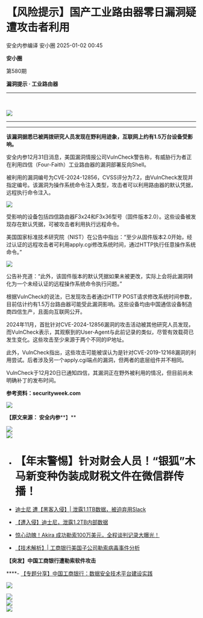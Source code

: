 #  【风险提示】国产工业路由器零日漏洞疑遭攻击者利用   
安全内参编译  安小圈   2025-01-02 00:45  
  
**安小圈**  
  
  
第580期  
  
**漏洞提示 · 工业路由器**  
  
****  
   
  
![](https://mmbiz.qpic.cn/mmbiz_png/BWicoRISLtbODe4lC7A02KoQY4Y5DKzYiaanlDwwUGyAVcFPcO4EACwey0xmPzwCZDuqAIaOFJkMcUqacelK9aeA/640?wx_fmt=png "")  
  
****  
****  
  
**该漏洞据悉已被两拨研究人员发现在野利用迹象，互联网上约有1.5万台设备受影响。**  
  
安全内参12月31日消息，美国漏洞情报公司VulnCheck警告称，有威胁行为者正在利用四信（Four-Faith）工业路由器的漏洞部署反向Shell。  
  
被利用的漏洞编号为CVE-2024-12856，CVSS评分为7.2，由VulnCheck发现并指定编号。该漏洞为操作系统命令注入类型，攻击者可以利用路由器的默认凭据，远程执行命令注入。  
  
![](https://mmbiz.qpic.cn/sz_mmbiz_png/FzZb53e8g7tK1txjTibvJm2kDODtV6MP6LD1P1b9RfXIeYKhjvy4oI7SVqOaqia1pne62BjxKUntficATUGDHRFkg/640?wx_fmt=other&from=appmsg&tp=webp&wxfrom=5&wx_lazy=1&wx_co=1 "")  
  
受影响的设备包括四信路由器F3x24和F3x36型号（固件版本2.0）。这些设备被发现存在默认凭据，可被攻击者利用执行远程命令。  
  
美国国家标准技术研究院（NIST）在公告中指出：“至少从固件版本2.0开始，经过认证的远程攻击者可利用apply.cgi修改系统时间，通过HTTP执行任意操作系统命令。”  
  
![](https://mmbiz.qpic.cn/sz_mmbiz_png/FzZb53e8g7tK1txjTibvJm2kDODtV6MP6j1IAECJrJjOTvDuq0Fp0LIh4xOnLg4mo1qF0zHkFiagX30yiasdeicSiaA/640?wx_fmt=other&from=appmsg&tp=webp&wxfrom=5&wx_lazy=1&wx_co=1 "")  
  
公告补充道：“此外，该固件版本的默认凭据如果未被更改，实际上会将此漏洞转化为一个未经认证的远程操作系统命令执行问题。”  
  
根据VulnCheck的说法，已发现攻击者通过HTTP POST请求修改系统时间参数，目前估计约有1.5万台路由器可能受此漏洞影响。这些设备均由中国通信设备制造商四信生产，且面向互联网公开。  
  
2024年11月，首批针对CVE-2024-12856漏洞的攻击活动被其他研究人员发现，而VulnCheck表示，其观察到的User-Agent与此前记录的类似，尽管有效载荷已发生变化。这些攻击至少来源于两个不同的IP地址。  
  
此外，VulnCheck指出，这些攻击可能被误认为是针对CVE-2019-12168漏洞的利用尝试。后者涉及另一个apply.cgi端点的漏洞，但两者的底层组件并不相同。  
  
VulnCheck于12月20日已通知四信，其漏洞正在野外被利用的情况，但目前尚未明确补丁的发布时间。  
  
  
**参考资料：securityweek.com**  
  
  
  
![](https://mmbiz.qpic.cn/mmbiz_png/BWicoRISLtbMSrNYPzeZSs4X316kGV7UeOsnl5ayrQXc0wPVutL1dQXg7BugT7vAe8qkpfszTrlhUAq4DQZFaVA/640?wx_fmt=png "")  
  
**【原文来源： 安全内参****】**  
  
![](https://mmbiz.qpic.cn/mmbiz_jpg/BWicoRISLtbPXIp0CHOLWHoJQicJ7onhDaPpvpCqLkza5ZoKgezBOz9dGV8oAYghuD3z2uNWOey0MmkHaDzpIkTA/640?wx_fmt=jpeg "")  
![](https://mmbiz.qpic.cn/mmbiz_gif/0YKrGhCM6DbI5sicoDspb3HUwMHQe6dGezfswja0iaLicSyzCoK5KITRFqkPyKJibbhkNOlZ3VpQVxZJcfKQvwqNLg/640?wx_fmt=gif&tp=webp&wxfrom=5&wx_lazy=1 "")  
  
[](https://mp.weixin.qq.com/s?__biz=Mzg2MDg0ODg1NQ==&mid=2247537603&idx=1&sn=1ccc079f76699e66a63b1983f8b97037&scene=21#wechat_redirect)  
- # 【年末警惕】针对财会人员！“银狐”木马新变种伪装成财税文件在微信群传播！  
  
[](http://mp.weixin.qq.com/s?__biz=Mzg2MDg0ODg1NQ==&mid=2247530615&idx=3&sn=58f5cff7d004e5b6669099e7b0931226&chksm=ce222fcff955a6d94d1c86fd0d2677f1d2bdd48c56fe50e0616c14f2567b268e1bad558b945b&scene=21#wechat_redirect)  
- [迪士尼 遭【黑客入侵】| 泄露1.1TB数据，被迫弃用Slack](http://mp.weixin.qq.com/s?__biz=Mzg2MDg0ODg1NQ==&mid=2247530615&idx=3&sn=58f5cff7d004e5b6669099e7b0931226&chksm=ce222fcff955a6d94d1c86fd0d2677f1d2bdd48c56fe50e0616c14f2567b268e1bad558b945b&scene=21#wechat_redirect)  
  
  
[](http://mp.weixin.qq.com/s?__biz=Mzg2MDg0ODg1NQ==&mid=2247520585&idx=3&sn=ad5b60917726cceca6868f649edfe0a9&chksm=ce22c6f1f9554fe7637864ef2a3cde10cdfad3015570b03e64c37bdbf0cc75d03a26ffcb2daa&scene=21#wechat_redirect)  
- [【遭入侵】迪士尼，泄露1.2TB内部数据](https://mp.weixin.qq.com/s?__biz=Mzg2MDg0ODg1NQ==&mid=2247520585&idx=3&sn=ad5b60917726cceca6868f649edfe0a9&chksm=ce22c6f1f9554fe7637864ef2a3cde10cdfad3015570b03e64c37bdbf0cc75d03a26ffcb2daa&token=713211275&lang=zh_CN&scene=21#wechat_redirect)  
  
  
[](http://mp.weixin.qq.com/s?__biz=Mzg2MDg0ODg1NQ==&mid=2247529598&idx=1&sn=a6a2b5b2fdda54d41ee7af11bd3a443c&chksm=ce2223c6f955aad04a36fb3e52af88d005acbbdc5ffa588c10688245bb113be655f739e34a10&scene=21#wechat_redirect)  
- [惊心动魄！Akira 成功勒索100万美元，全程谈判记录大曝光！](http://mp.weixin.qq.com/s?__biz=Mzg2MDg0ODg1NQ==&mid=2247529598&idx=1&sn=a6a2b5b2fdda54d41ee7af11bd3a443c&chksm=ce2223c6f955aad04a36fb3e52af88d005acbbdc5ffa588c10688245bb113be655f739e34a10&scene=21#wechat_redirect)  
  
  
[](http://mp.weixin.qq.com/s?__biz=Mzg2MDg0ODg1NQ==&mid=2247500168&idx=2&sn=59dcc8abe1a52f4672ba739aaaf32e50&chksm=ce229630f9551f26aa12dfce3efcf450d2db4755d1b873dd91c46f4ab67963a13da0954bd43e&scene=21#wechat_redirect)  
- [【技术解析】| 工商银行美国子公司勒索病毒事件分析](https://mp.weixin.qq.com/s?__biz=Mzg2MDg0ODg1NQ==&mid=2247500168&idx=2&sn=59dcc8abe1a52f4672ba739aaaf32e50&chksm=ce229630f9551f26aa12dfce3efcf450d2db4755d1b873dd91c46f4ab67963a13da0954bd43e&scene=21#wechat_redirect)  
  
  
[](http://mp.weixin.qq.com/s?__biz=Mzg2MDg0ODg1NQ==&mid=2247499768&idx=1&sn=aa44663417d808f2703b690d7a38c92d&chksm=ce22a840f9552156cf12b9f77a44816ef3781117579292252068052a16cfdc380ab6b167aa8f&scene=21#wechat_redirect)  
  
**【突发】中国工商银行遭勒索软件攻击**  
  
****- [【专题分享】中国工商银行：数据安全技术平台建设实践](https://mp.weixin.qq.com/s?__biz=Mzg2MDg0ODg1NQ==&mid=2247490269&idx=2&sn=050ba319ad33de8c821f3512689546a3&chksm=ce214d65f956c473a1ec2a777448036bc1a87e30166fc6dd62dea59bab9ac626d94f48101f92&scene=21#wechat_redirect)  
  
  
  
  
![](https://mmbiz.qpic.cn/mmbiz_png/BWicoRISLtbMSrNYPzeZSs4X316kGV7UeOsnl5ayrQXc0wPVutL1dQXg7BugT7vAe8qkpfszTrlhUAq4DQZFaVA/640?wx_fmt=png "")  
  
  
![](https://mmbiz.qpic.cn/mmbiz_gif/BWicoRISLtbP7Bh21K85KEkXX7ibWmLdM2eafpPicoTqk37LEVMUKD1JuAic4FF4KB7jP4oFTricyMwvj5VUZZ824ww/640?wx_fmt=gif "")  
![](https://mmbiz.qpic.cn/mmbiz_jpg/BWicoRISLtbNzlia8CP45sjgLJgia5Y22hx8khBeShnAzCPwsfqeIVKkpFDhUoMUWMicq6toR2TSUmgBpgzZQHEAHw/640?wx_fmt=jpeg "")  
![](https://mmbiz.qpic.cn/mmbiz_png/BWicoRISLtbPFKyibwduMibC35MsIhibgZEAibwSyVRz7FKt3xa1UK61fXXCCUKllCXFrLdnBqcmgiaKeSxGrWT0RtYw/640?wx_fmt=png "")  
  
